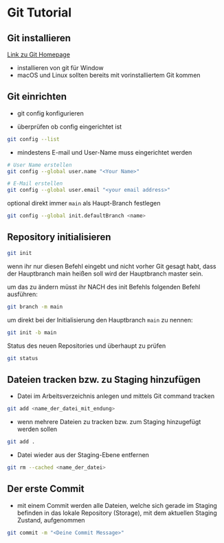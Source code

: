 # Git Tutorial

## Git installieren
[Link zu Git Homepage](https://git-scm.com/)
- installieren von git für Window
- macOS und Linux sollten bereits mit vorinstalliertem Git kommen

## Git einrichten
- git config konfigurieren

- überprüfen ob config eingerichtet ist
```bash
git config --list
```
- mindestens E-mail und User-Name muss eingerichtet werden

```bash
# User Name erstellen
git config --global user.name "<Your Name>"

# E-Mail erstellen
git config --global user.email "<your email address>"
```
optional direkt immer `main` als Haupt-Branch festlegen
```bash
git config --global init.defaultBranch <name>
```
## Repository initialisieren
```bash
git init
```
wenn ihr nur diesen Befehl eingebt und nicht vorher Git gesagt habt, dass der Hauptbranch main heißen soll wird der Hauptbranch master sein.

um das zu ändern müsst ihr NACH des init Befehls folgenden Befehl ausführen:
```bash
git branch -m main
```
um direkt bei der Initialisierung den Hauptbranch `main` zu nennen:
```bash
git init -b main
```
Status des neuen Repositories und überhaupt zu prüfen
```bash
git status
```
## Dateien tracken bzw. zu Staging hinzufügen
- Datei im Arbeitsverzeichnis anlegen und mittels Git command tracken
```bash
git add <name_der_datei_mit_endung>
```
- wenn mehrere Dateien zu tracken bzw. zum Staging hinzugefügt werden sollen
```bash
git add .
```
- Datei wieder aus der Staging-Ebene entfernen
```bash
git rm --cached <name_der_datei>
```
## Der erste Commit
- mit einem Commit werden alle Dateien, welche sich gerade im Staging befinden in das lokale Repository (Storage), mit dem aktuellen Staging Zustand, aufgenommen
```bash
git commit -m "<Deine Commit Message>"
```
